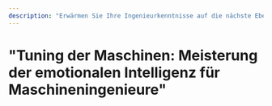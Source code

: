 ```yaml
---
description: "Erwärmen Sie Ihre Ingenieurkenntnisse auf die nächste Ebene, indem Sie lernen, komplexe Emotionen zu navigieren, stärkere Teams zu bauen und Projekte pünktlich abzuschließen. Diese umfassende Kursequips Maschinenbauingenieure mit Strategien zur emotionalen Intelligenz, um in hohen Druckumgebungen zu glänzen, Konflikte effektiv zu managen und Innovation durch Zusammenarbeit anztreiben."
---
```


# "Tuning der Maschinen: Meisterung der emotionalen Intelligenz für Maschineningenieure"